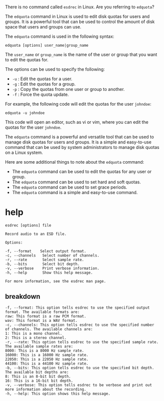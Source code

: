 # 

There is no command called `esdrec` in Linux. Are you referring to `edquota`?

The `edquota` command in Linux is used to edit disk quotas for users and groups. It is a powerful tool that can be used to control the amount of disk space that users and groups can use.

The `edquota` command is used in the following syntax:

```
edquota [options] user_name|group_name
```

The `user_name` or `group_name` is the name of the user or group that you want to edit the quotas for.

The options can be used to specify the following:

* `-u` : Edit the quotas for a user.
* `-g` : Edit the quotas for a group.
* `-p` : Copy the quotas from one user or group to another.
* `-f` : Force the quota update.

For example, the following code will edit the quotas for the user `johndoe`:

```
edquota -u johndoe
```

This code will open an editor, such as vi or vim, where you can edit the quotas for the user `johndoe`.

The `edquota` command is a powerful and versatile tool that can be used to manage disk quotas for users and groups. It is a simple and easy-to-use command that can be used by system administrators to manage disk quotas on a Linux system.

Here are some additional things to note about the `edquota` command:

* The `edquota` command can be used to edit the quotas for any user or group.
* The `edquota` command can be used to set hard and soft quotas.
* The `edquota` command can be used to set grace periods.
* The `edquota` command is a simple and easy-to-use command.

# help 

```
esdrec [options] file

Record audio to an ESD file.

Options:

-f, --format    Select output format.
-c, --channels   Select number of channels.
-r, --rate       Select sample rate.
-b, --bits       Select bit depth.
-v, --verbose    Print verbose information.
-h, --help       Show this help message.

For more information, see the esdrec man page.
```
## breakdown

```
-f, --format: This option tells esdrec to use the specified output format. The available formats are:
raw: This format is a raw PCM format.
wav: This format is a WAV format.
-c, --channels: This option tells esdrec to use the specified number of channels. The available channels are:
1: This is a mono channel.
2: This is a stereo channel.
-r, --rate: This option tells esdrec to use the specified sample rate. The available sample rates are:
8000: This is a 8000 Hz sample rate.
16000: This is a 16000 Hz sample rate.
22050: This is a 22050 Hz sample rate.
44100: This is a 44100 Hz sample rate.
-b, --bits: This option tells esdrec to use the specified bit depth. The available bit depths are:
8: This is an 8-bit bit depth.
16: This is a 16-bit bit depth.
-v, --verbose: This option tells esdrec to be verbose and print out more information about the recording.
-h, --help: This option shows this help message.
```
